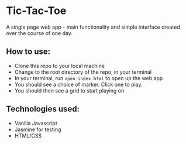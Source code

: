 Tic-Tac-Toe
==========
A single page web app - main functionality and simple interface created over the course of one day.

How to use:
-------
* Clone this repo to your local machine
* Change to the root directory of the repo, in your terminal
* In your terminal, run `open index.html` to open up the web app
* You should see a choice of marker. Click one to play.
* You should then see a grid to start playing on

Technologies used:
------
* Vanilla Javascript
* Jasmine for testing
* HTML/CSS
